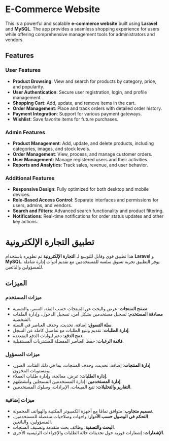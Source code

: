 # E-Commerce Website

This is a powerful and scalable **e-commerce website** built using **Laravel** and **MySQL**. The app provides a seamless shopping experience for users while offering comprehensive management tools for administrators and vendors.

## Features

### User Features
- **Product Browsing**: View and search for products by category, price, and popularity.
- **User Authentication**: Secure user registration, login, and profile management.
- **Shopping Cart**: Add, update, and remove items in the cart.
- **Order Management**: Place and track orders with detailed order history.
- **Payment Integration**: Support for various payment gateways.
- **Wishlist**: Save favorite items for future purchases.

### Admin Features
- **Product Management**: Add, update, and delete products, including categories, images, and stock levels.
- **Order Management**: View, process, and manage customer orders.
- **User Management**: Manage registered users and their activities.
- **Reports and Analytics**: Track sales, revenue, and user behavior.

### Additional Features
- **Responsive Design**: Fully optimized for both desktop and mobile devices.
- **Role-Based Access Control**: Separate interfaces and permissions for users, admins, and vendors.
- **Search and Filters**: Advanced search functionality and product filtering.
- **Notifications**: Real-time notifications for order status updates and other key actions.

# تطبيق التجارة الإلكترونية

هذا تطبيق قوي وقابل للتوسع لـ **التجارة الإلكترونية** تم تطويره باستخدام **Laravel** و **MySQL**. يوفر التطبيق تجربة تسوق سلسة للمستخدمين مع تقديم أدوات إدارة شاملة للمسؤولين والبائعين.

## الميزات

### ميزات المستخدم
- **تصفح المنتجات**: عرض والبحث عن المنتجات حسب الفئة، السعر، والشعبية.
- **مصادقة المستخدم**: تسجيل مستخدمين بشكل آمن، تسجيل الدخول، وإدارة الملفات الشخصية.
- **سلة التسوق**: إضافة، تحديث، وحذف العناصر في السلة.
- **إدارة الطلبات**: تقديم وتتبع الطلبات مع تفاصيل كاملة عن السجل.
- **دمج الدفع**: دعم لبوابات الدفع المتعددة.
- **قائمة الرغبات**: حفظ العناصر المفضلة للمشتريات المستقبلية.

### ميزات المسؤول
- **إدارة المنتجات**: إضافة، تحديث، وحذف المنتجات، بما في ذلك الفئات، الصور، ومستويات المخزون.
- **إدارة الطلبات**: عرض، معالجة، وإدارة طلبات العملاء.
- **إدارة المستخدمين**: إدارة المستخدمين المسجلين وأنشطتهم.
- **التقارير والتحليلات**: تتبع المبيعات، الإيرادات، وسلوك المستخدمين.

### ميزات إضافية
- **تصميم متجاوب**: متوافق تمامًا مع أجهزة الكمبيوتر المكتبية والهواتف المحمولة.
- **التحكم في الوصول حسب الأدوار**: واجهات وصلاحيات منفصلة للمستخدمين، المسؤولين، والبائعين.
- **البحث والتصفية**: وظائف بحث متقدمة وتصنيف المنتجات.
- **الإشعارات**: إشعارات فورية حول تحديثات حالة الطلبات والإجراءات الرئيسية الأخرى.

